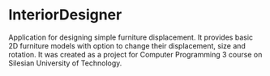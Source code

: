 # InteriorDesigner

Application for designing simple furniture displacement.
It provides basic 2D furniture models with option
to change their displacement, size and rotation.
It was created as a project for Computer Programming 3 course
on Silesian University of Technology.
